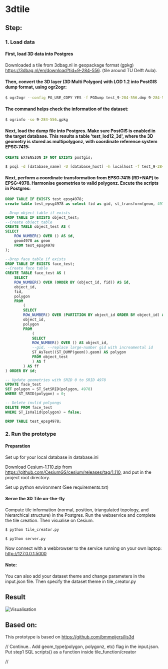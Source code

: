 # 3dtile

## Step:

### 1. Load data
#### First, load 3D data into Postgres
Downloaded a tile from 3dbag.nl in geopackage format (gpkg) https://3dbag.nl/en/download?tid=9-284-556. (tile around TU Delft Aula).


#### Then, convert the 3D layer (3D Multi Polygon) with LOD 1.2 into PostGIS dump format, using ogr2ogr:
```cmd
$ ogr2ogr --config PG_USE_COPY YES -f PGDump test_9-284-556.dmp 9-284-556.gpkg -sql "SELECT * FROM lod12_3d" -nln "test_lod12_3d" -lco SCHEMA=dbuser
```

#### The command helps check the information of the dataset:
```cmd
$ ogrinfo -so 9-284-556.gpkg
```


#### Next, load the dump file into Postgres. Make sure PostGIS is enabled in the target database. This results a table 'test_lod12_3d', where the 3D geometry is stored as multipolygonz, with coordinate reference system EPSG:7415:
```sql
CREATE EXTENSION IF NOT EXISTS postgis;
```
```cmd
$ psql -d [database_name] -U [database_host] -h localhost -f test_9-284-556.dmp
```

#### Next, perform a coordinate transformation from EPSG:7415 (RD+NAP) to EPSG:4978. Harmonise geometries to valid polygonz. Excute the scripts in Postgres:
```sql
DROP TABLE IF EXISTS test_epsg4978;
create table test_epsg4978 as select fid as gid, st_transform(geom, 4978) as geom4978 from dbuser.test_lod12_3d;

--Drop object table if exists
DROP TABLE IF EXISTS object_test;
--Create object table
CREATE TABLE object_test AS (
SELECT 
	ROW_NUMBER() OVER () AS id,
	geom4978 as geom
	FROM test_epsg4978  
);

--Drop face table if exists
DROP TABLE IF EXISTS face_test;
--Create face table
CREATE TABLE face_test AS (
	SELECT 
	ROW_NUMBER() OVER (ORDER BY (object_id, fid)) AS id,
	object_id,
	fid,
	polygon
	FROM
		(
		SELECT 
		ROW_NUMBER() OVER (PARTITION BY object_id ORDER BY object_id) AS fid,
		object_id,
		polygon
		FROM 
			(
			SELECT 
			ROW_NUMBER() OVER () AS object_id,
			--gid, --replace large-number gid with increamental id              
			ST_AsText((ST_DUMP(geom)).geom) AS polygon
			FROM object_test
			) AS f
		) AS ff
) ORDER BY id;

-- Update geometries with SRID 0 to SRID 4978
UPDATE face_test
SET polygon = ST_SetSRID(polygon, 4978)
WHERE ST_SRID(polygon) = 0;

-- Delete invlid polyongs
DELETE FROM face_test
WHERE ST_IsValid(polygon) = false;

DROP TABLE test_epsg4978;
```

### 2. Run the prototype

#### Preparation
Set up for your local database in database.ini

Download Cesium-1.110.zip from https://github.com/CesiumGS/cesium/releases/tag/1.110, and put in the project root directory.

Set up python environment (See requirements.txt)

#### Serve the 3D Tile on-the-fly
Compute tile information (normal, position, triangulated topology, and hierarchical structure) in the Postgres. Run the webservice and complete the tile creation. Then visualise on Cesium.

```cmd
$ python tile_creator.py
```

```cmd
$ python server.py
```

Now connect with a webbrowser to the service running on your own laptop: http://127.0.0.1:5000

#### Note:
You can also add your dataset theme and change parameters in the input.json file. Then specify the dataset theme in tile_creator.py


## Result
![Visualisation](https://github.com/zoeysunrise/3dtile/tree/test1/9-284-556.png)


## Based on:
This prototype is based on https://github.com/bmmeijers/lis3d

// Continue..
Add geom_type(polygon, polygonz, etc) flag in the input.json. Put step1 SQL scripts() as a function inside tile_function/creator

//
